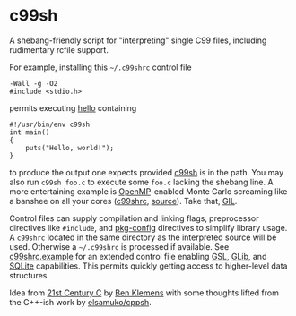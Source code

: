 c99sh
=====

A shebang-friendly script for "interpreting" single C99 files, including
rudimentary rcfile support.

For example, installing this `~/.c99shrc` control file

    -Wall -g -O2
    #include <stdio.h>

permits executing [hello](basic/hello) containing

    #!/usr/bin/env c99sh
    int main()
    {
        puts("Hello, world!");
    }

to produce the output one expects provided [c99sh](c99sh) is in the path. You
may also run `c99sh foo.c` to execute some `foo.c` lacking the shebang line. A
more entertaining example is [OpenMP](http://openmp.org/wp/)-enabled Monte
Carlo screaming like a banshee on all your cores ([c99shrc](openmp/c99shrc),
[source](openmp/pi)).  Take that,
[GIL](http://en.wikipedia.org/wiki/Global_Interpreter_Lock).

Control files can supply compilation and linking flags, preprocessor directives
like `#include`, and
[pkg-config](http://www.freedesktop.org/wiki/Software/pkg-config/) directives
to simplify library usage. A `c99shrc` located in the same directory as the
interpreted source will be used. Otherwise a `~/.c99shrc` is processed if
available. See [c99shrc.example](c99shrc.example) for an extended control file
enabling [GSL](http://www.gnu.org/software/gsl/),
[GLib](https://developer.gnome.org/glib/), and [SQLite](http://www.sqlite.org/)
capabilities.  This permits quickly getting access to higher-level data
structures.

Idea from [21st Century C](http://shop.oreilly.com/product/0636920025108.do) by
[Ben Klemens](http://ben.klemens.org/) with some thoughts lifted from the
C++-ish work by [elsamuko/cppsh](https://github.com/elsamuko/cppsh).

